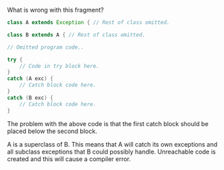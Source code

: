What is wrong with this fragment?
```java
class A extends Exception { // Rest of class omitted.

class B extends A { // Rest of class omitted.

// Omitted program code..

try {
	// Code in try block here.
}
catch (A exc) { 
	// Catch block code here.
}
catch (B exc) { 
	// Catch block code here. 
}
```
The problem with the above code is that the first catch block should be placed below the second block.

A is a superclass of B. This means that A will catch its own exceptions and all subclass exceptions that B could possibly handle. Unreachable code is created and this will cause a compiler error.
